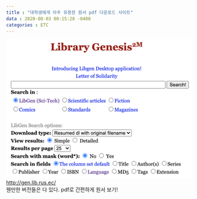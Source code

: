 ```yaml
---
title : "대학생에게 아주 유용한 원서 pdf 다운로드 사이트"
data : 2020-08-03 00:15:28 -0400
categories : ETC
---
```

![Alt Text](/assets/images/etc/booksite.png)<br>
<http://gen.lib.rus.ec/> <br>
웬만한 버전들은 다 있다. pdf로 간편하게 원서 보기!<br>

